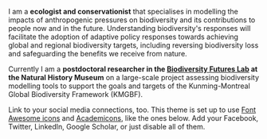 I am a **ecologist and conservationist** that specialises in modelling the impacts of anthropogenic pressures on biodiversity and its contributions to people now and in the future. Understanding biodiversity's responses will facilitate the adoption of adaptive policy responses towards achieving global and regional biodiversity targets, including reversing biodiversity loss and safeguarding the benefits we receive from nature.

Currently I am a **postdoctoral researcher in the [Biodiversity Futures Lab](https://www.nhm.ac.uk/our-science/research/projects/predicts.html) at the Natural History Museum** on a large-scale project assessing biodiversity modelling tools to support the goals and targets of the Kunming-Montreal Global Biodiversity Framework (KMGBF).

Link to your social media connections, too. This theme is set up to use [Font Awesome icons](https://fontawesome.com/) and [Academicons](https://jpswalsh.github.io/academicons/), like the ones below. Add your Facebook, Twitter, LinkedIn, Google Scholar, or just disable all of them.
